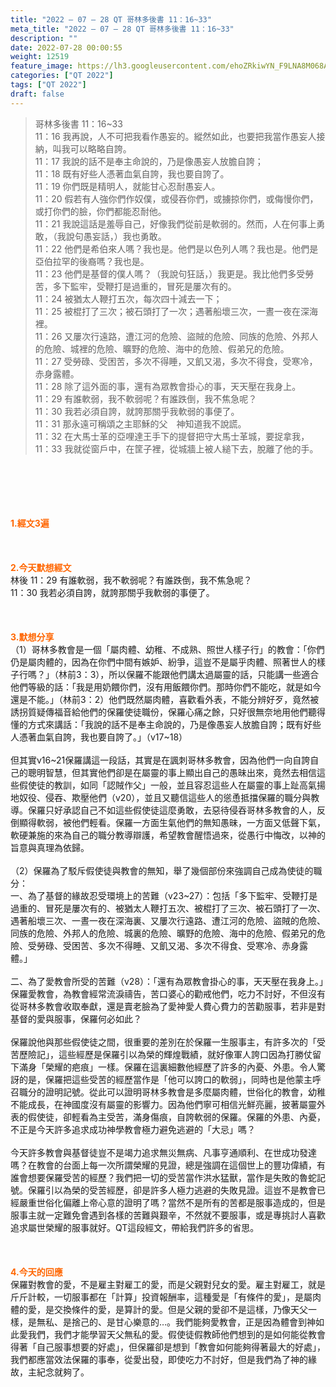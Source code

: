 ```yaml
---
title: "2022 – 07 – 28 QT 哥林多後書 11：16~33"
meta_title: "2022 – 07 – 28 QT 哥林多後書 11：16~33"
description: ""
date: 2022-07-28 00:00:55
weight: 12519
feature_image: https://lh3.googleusercontent.com/ehoZRkiwYN_F9LNA8M068AYxt73EavCZno-PD1cJRuf5BbSkQVUWr3gNEbt5kSs28Pb_Elg17kSrtf9ybWvojWoMV6I4tPM3vGRGDq6GkKkPdL2Gut4QAIw4-uykKUAtNiKgQKntvsU=w800
categories: ["QT 2022"]
tags: ["QT 2022"]
draft: false
---
```


<blockquote>哥林多後書 11：16~33<br />
11：16 我再說，人不可把我看作愚妄的。縱然如此，也要把我當作愚妄人接納，叫我可以略略自誇。<br />
11：17 我說的話不是奉主命說的，乃是像愚妄人放膽自誇；<br />
11：18 既有好些人憑著血氣自誇，我也要自誇了。<br />
11：19 你們既是精明人，就能甘心忍耐愚妄人。<br />
11：20 假若有人強你們作奴僕，或侵吞你們，或擄掠你們，或侮慢你們，或打你們的臉，你們都能忍耐他。<br />
11：21 我說這話是羞辱自己，好像我們從前是軟弱的。然而，人在何事上勇敢，（我說句愚妄話，）我也勇敢。<br />
11：22 他們是希伯來人嗎？我也是。他們是以色列人嗎？我也是。他們是亞伯拉罕的後裔嗎？我也是。<br />
11：23 他們是基督的僕人嗎？（我說句狂話，）我更是。我比他們多受勞苦，多下監牢，受鞭打是過重的，冒死是屢次有的。<br />
11：24 被猶太人鞭打五次，每次四十減去一下；<br />
11：25 被棍打了三次；被石頭打了一次；遇著船壞三次，一晝一夜在深海裡。<br />
11：26 又屢次行遠路，遭江河的危險、盜賊的危險、同族的危險、外邦人的危險、城裡的危險、曠野的危險、海中的危險、假弟兄的危險。<br />
11：27 受勞碌、受困苦，多次不得睡，又飢又渴，多次不得食，受寒冷，赤身露體。<br />
11：28 除了這外面的事，還有為眾教會掛心的事，天天壓在我身上。<br />
11：29 有誰軟弱，我不軟弱呢？有誰跌倒，我不焦急呢？<br />
11：30 我若必須自誇，就誇那關乎我軟弱的事便了。<br />
11：31 那永遠可稱頌之主耶穌的父　神知道我不說謊。<br />
11：32 在大馬士革的亞哩達王手下的提督把守大馬士革城，要捉拿我，<br />
11：33 我就從窗戶中，在筐子裡，從城牆上被人縋下去，脫離了他的手。</blockquote><br />
&nbsp;<br />
<br />
&nbsp;<br />
<br />
<span style="color: #ff6600;"><strong>1.經文3遍</strong></span><br />
<br />
&nbsp;<br />
<br />
<span style="color: #ff6600;"><strong>2.今天默想經文</strong></span><br />
林後 11：29 有誰軟弱，我不軟弱呢？有誰跌倒，我不焦急呢？<br />
11：30 我若必須自誇，就誇那關乎我軟弱的事便了。<br />
<br />
&nbsp;<br />
<br />
<strong><span style="color: #ff6600;">3.默想分享<br />
</span></strong>（1）哥林多教會是一個「屬肉體、幼稚、不成熟、照世人樣子行」的教會：「你們仍是屬肉體的，因為在你們中間有嫉妒、紛爭，這豈不是屬乎肉體、照著世人的樣子行嗎？」（林前3：3），所以保羅不能跟他們講太過屬靈的話，只能講一些適合他們等級的話：「我是用奶餵你們，沒有用飯餵你們。那時你們不能吃，就是如今還是不能。」（林前3：2）他們既然屬肉體，喜歡看外表，不能分辨好歹，竟然被誘拐質疑傳福音給他們的保羅使徒職份，保羅心痛之餘，只好很無奈地用他們聽得懂的方式來講話：「我說的話不是奉主命說的，乃是像愚妄人放膽自誇；既有好些人憑著血氣自誇，我也要自誇了。」（v17~18）<br />
<br />
但其實v16~21保羅講這一段話，其實是在諷刺哥林多教會，因為他們一向自誇自己的聰明智慧，但其實他們卻是在屬靈的事上顯出自己的愚昧出來，竟然去相信這些假使徒的教訓，如同「認賊作父」一般，並且容忍這些人在屬靈的事上趾高氣揚地奴役、侵吞、欺壓他們（v20），並且又聽信這些人的慫恿抵擋保羅的職分與教導。保羅只好承認自己不如這些假使徒這麼勇敢，去惡待侵吞哥林多教會的人，反倒顯得軟弱，被他們輕看。保羅一方面生氣他們的無知愚昧，一方面又低聲下氣，軟硬兼施的來為自己的職分教導辯護，希望教會醒悟過來，從愚行中悔改，以神的旨意與真理為依歸。<br />
<br />
（2）保羅為了駁斥假使徒與教會的無知，舉了幾個部份來強調自己成為使徒的職分：<br />
一、為了基督的緣故忍受環境上的苦難（v23~27）：包括「多下監牢、受鞭打是過重的、冒死是屢次有的、被猶太人鞭打五次、被棍打了三次、被石頭打了一次、遇著船壞三次、一晝一夜在深海裏、又屢次行遠路、遭江河的危險、盜賊的危險、同族的危險、外邦人的危險、城裏的危險、曠野的危險、海中的危險、假弟兄的危險、受勞碌、受困苦、多次不得睡、又飢又渴、多次不得食、受寒冷、赤身露體。」<br />
<br />
二、為了愛教會所受的苦難（v28）：「還有為眾教會掛心的事，天天壓在我身上。」保羅愛教會，為教會經常流淚禱告，苦口婆心的勸戒他們，吃力不討好，不但沒有從哥林多教會收取奉獻，還是賣老臉為了愛神愛人費心費力的苦勸服事，若非是對基督的愛與服事，保羅何必如此？<br />
<br />
保羅說他與那些假使徒之間，很重要的差別在於保羅一生服事主，有許多次的「受苦歷險記」，這些經歷是保羅引以為榮的輝煌戰績，就好像軍人誇口因為打勝仗留下滿身「榮耀的疤痕」一樣。保羅在這裏細數他經歷了許多的內憂、外患。令人驚訝的是，保羅把這些受苦的經歷當作是「他可以誇口的軟弱」，同時也是他蒙主呼召職分的證明記號。從此可以證明哥林多教會是多麼屬肉體，世俗化的教會，幼稚不能成長，在神國度沒有屬靈的影響力。因為他們寧可相信光鮮亮麗，披著屬靈外表的假使徒，卻輕看為主受苦，滿身傷痕，自誇軟弱的保羅。保羅的外患、內憂，不正是今天許多追求成功神學教會極力避免逃避的「大忌」嗎？<br />
<br />
今天許多教會與基督徒豈不是竭力追求無災無病、凡事亨通順利、在世成功發達嗎？在教會的台面上每一次所謂榮耀的見證，總是強調在這個世上的豐功偉績，有誰會想要保羅受苦的經歷？我們把一切的受苦當作洪水猛獸，當作是失敗的魯蛇記號。保羅引以為榮的受苦經歷，卻是許多人極力逃避的失敗見證。這豈不是教會已經嚴重世俗化偏離上帝心意的證明了嗎？當然不是所有的苦都是服事造成的，但是服事主就一定難免會遇到各樣的苦難與艱辛，不然就不要服事，或是專挑討人喜歡追求屬世榮耀的服事就好。QT這段經文，帶給我們許多的省思。<br />
<br />
&nbsp;<br />
<br />
<strong><span style="color: #ff6600;">4.今天的回應<br />
</span></strong>保羅對教會的愛，不是雇主對雇工的愛，而是父親對兒女的愛。雇主對雇工，就是斤斤計較，一切服事都在「計算」投資報酬率，這種愛是「有條件的愛」，是屬肉體的愛，是交換條件的愛，是算計的愛。但是父親的愛卻不是這樣，乃像天父一樣，是無私、是捨己的、是甘心樂意的…。我們能夠愛教會，正是因為體會到神如此愛我們，我們才能學習天父無私的愛。假使徒假教師他們想到的是如何能從教會得著「自己服事想要的好處」，但保羅卻是想到「教會如何能夠得著最大的好處」，我們都應當效法保羅的事奉，從愛出發，即使吃力不討好，但是我們為了神的緣故，主紀念就夠了。
        